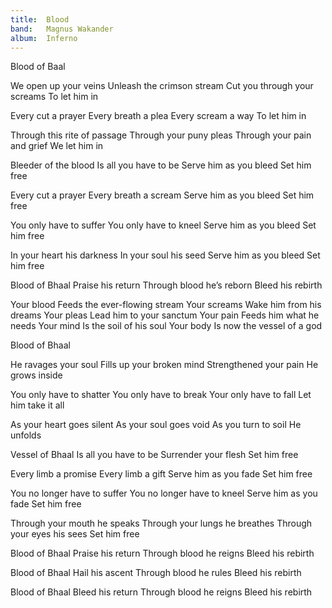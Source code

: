 ```yaml
---
title:  Blood
band:   Magnus Wakander
album:  Inferno
---
```


Blood of Baal

We open up your veins
Unleash the crimson stream
Cut you through your screams
To let him in

Every cut a prayer
Every breath a plea
Every scream a way
To let him in

Through this rite of passage
Through your puny pleas
Through your pain and grief
We let him in

Bleeder of the blood
Is all you have to be
Serve him as you bleed
Set him free

Every cut a prayer
Every breath a scream
Serve him as you bleed
Set him free

You only have to suffer
You only have to kneel
Serve him as you bleed
Set him free

In your heart his darkness
In your soul his seed
Serve him as you bleed
Set him free

Blood of Bhaal
Praise his return
Through blood he’s reborn
Bleed his rebirth

Your blood
Feeds the ever-flowing stream
Your screams
Wake him from his dreams
Your pleas
Lead him to your sanctum
Your pain
Feeds him what he needs
Your mind
Is the soil of his soul
Your body
Is now the vessel of a god

Blood of Bhaal

He ravages your soul
Fills up your broken mind
Strengthened your pain
He grows inside

You only have to shatter
You only have to break
Your only have to fall
Let him take it all

As your heart goes silent
As your soul goes void
As you turn to soil
He unfolds

Vessel of Bhaal
Is all you have to be
Surrender your flesh
Set him free

Every limb a promise
Every limb a gift
Serve him as you fade
Set him free

You no longer have to suffer
You no longer have to kneel
Serve him as you fade
Set him free

Through your mouth he speaks
Through your lungs he breathes
Through your eyes his sees
Set him free

Blood of Bhaal
Praise his return
Through blood he reigns
Bleed his rebirth

Blood of Bhaal
Hail his ascent
Through blood he rules
Bleed his rebirth

Blood of Bhaal
Bleed his return
Through blood he reigns
Bleed his rebirth
